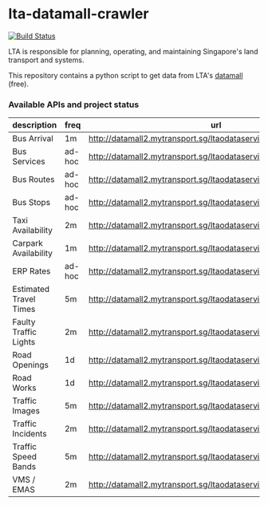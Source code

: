 # lta-datamall-crawler

[![Build Status](https://travis-ci.org/hiimivantang/ltadatamallcrawler.svg?branch=master)](https://travis-ci.org/hiimivantang/ltadatamallcrawler)

LTA is responsible for planning, operating, and maintaining Singapore's land transport and systems.

This repository contains a python script to get data from LTA's [datamall][1] (free). 


### Available APIs and project status

| description            | freq     | url                                                                 |status|  
|------------------------|----------|---------------------------------------------------------------------|------| 
| Bus Arrival            | 1m       | http://datamall2.mytransport.sg/ltaodataservice/BusArrival          | TODO | 
| Bus Services           | ad-hoc   | http://datamall2.mytransport.sg/ltaodataservice/BusServices         | TODO | 
| Bus Routes             | ad-hoc   | http://datamall2.mytransport.sg/ltaodataservice/BusRoutes           | TODO | 
| Bus Stops              | ad-hoc   | http://datamall2.mytransport.sg/ltaodataservice/BusRoutes           | TODO |
| Taxi Availability      | 2m       | http://datamall2.mytransport.sg/ltaodataservice/Taxi-Availability   | TODO |
| Carpark Availability   | 1m       | http://datamall2.mytransport.sg/ltaodataservice/CarParkAvailability | TODO |
| ERP Rates              | ad-hoc   | http://datamall2.mytransport.sg/ltaodataservice/ERPRates            | TODO |
| Estimated Travel Times | 5m       | http://datamall2.mytransport.sg/ltaodataservice/EstTravelTimes      | TODO |
| Faulty Traffic Lights  | 2m       | http://datamall2.mytransport.sg/ltaodataservice/FaultyTrafficLights | TODO |
| Road Openings          | 1d       | http://datamall2.mytransport.sg/ltaodataservice/RoadOpenings        | TODO |
| Road Works             | 1d       | http://datamall2.mytransport.sg/ltaodataservice/RoadWorks           | TODO |
| Traffic Images         | 5m       | http://datamall2.mytransport.sg/ltaodataservice/Traffic-Images      | TODO |
| Traffic Incidents      | 2m       | http://datamall2.mytransport.sg/ltaodataservice/TrafficIncidents    | DONE |
| Traffic Speed Bands    | 5m       | http://datamall2.mytransport.sg/ltaodataservice/TrafficSpeedBands   | TODO |
| VMS / EMAS             | 2m       | http://datamall2.mytransport.sg/ltaodataservice/VMS                 | TODO |

[1]:https://www.mytransport.sg/content/mytransport/home/dataMall.html

